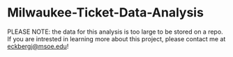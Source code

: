 # Milwaukee-Ticket-Data-Analysis

PLEASE NOTE: the data for this analysis is too large to be stored on a repo. 
If you are intrested in learning more about this project, please contact me at eckbergj@msoe.edu!
